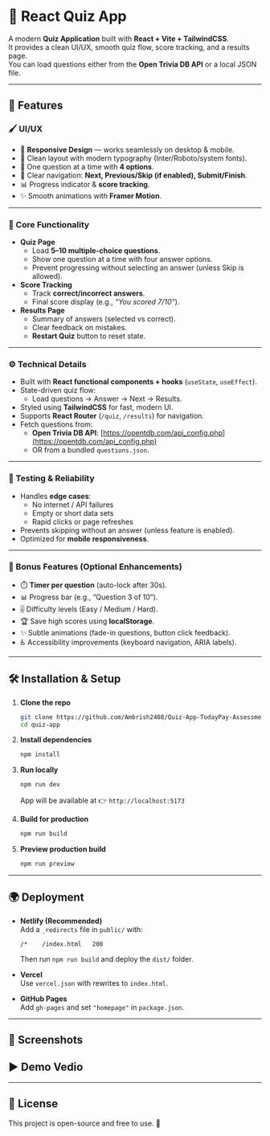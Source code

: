 # 🎯 React Quiz App

A modern **Quiz Application** built with **React + Vite + TailwindCSS**.  
It provides a clean UI/UX, smooth quiz flow, score tracking, and a results page.  
You can load questions either from the **Open Trivia DB API** or a local JSON file.

---

## 🚀 Features

### 🖌️ UI/UX
- 📱 **Responsive Design** — works seamlessly on desktop & mobile.
- 🎨 Clean layout with modern typography (Inter/Roboto/system fonts).
- 🔀 One question at a time with **4 options**.
- 🧭 Clear navigation: **Next, Previous/Skip (if enabled), Submit/Finish**.
- 📊 Progress indicator & **score tracking**.
- ✨ Smooth animations with **Framer Motion**.

---

### 🧩 Core Functionality
- **Quiz Page**
  - Load **5–10 multiple-choice questions**.
  - Show one question at a time with four answer options.
  - Prevent progressing without selecting an answer (unless Skip is allowed).
- **Score Tracking**
  - Track **correct/incorrect answers**.
  - Final score display (e.g., *“You scored 7/10”*).
- **Results Page**
  - Summary of answers (selected vs correct).
  - Clear feedback on mistakes.
  - **Restart Quiz** button to reset state.

---

### ⚙️ Technical Details
- Built with **React functional components + hooks** (`useState`, `useEffect`).
- State-driven quiz flow:
  - Load questions → Answer → Next → Results.
- Styled using **TailwindCSS** for fast, modern UI.
- Supports **React Router** (`/quiz`, `/results`) for navigation.
- Fetch questions from:
  - **Open Trivia DB API**: [https://opentdb.com/api_config.php](https://opentdb.com/api_config.php)
  - OR from a bundled `questions.json`.

---

### 🧪 Testing & Reliability
- Handles **edge cases**:  
  - No internet / API failures  
  - Empty or short data sets  
  - Rapid clicks or page refreshes  
- Prevents skipping without an answer (unless feature is enabled).
- Optimized for **mobile responsiveness**.

---

### 🎁 Bonus Features (Optional Enhancements)
- ⏱️ **Timer per question** (auto-lock after 30s).
- 📊 Progress bar (e.g., “Question 3 of 10”).
- 🎚️ Difficulty levels (Easy / Medium / Hard).
- 🏆 Save high scores using **localStorage**.
- ✨ Subtle animations (fade-in questions, button click feedback).
- ♿ Accessibility improvements (keyboard navigation, ARIA labels).

---

## 🛠️ Installation & Setup

1. **Clone the repo**
   ```bash
   git clone https://github.com/Ambrish2408/Quiz-App-TodayPay-Assessment
   cd quiz-app
   ```

2. **Install dependencies**
   ```bash
   npm install
   ```

3. **Run locally**
   ```bash
   npm run dev
   ```
   App will be available at 👉 `http://localhost:5173`

4. **Build for production**
   ```bash
   npm run build
   ```

5. **Preview production build**
   ```bash
   npm run preview
   ```

---

## 🌍 Deployment

- **Netlify (Recommended)**  
  Add a `_redirects` file in `public/` with:
  ```
  /*    /index.html   200
  ```
  Then run `npm run build` and deploy the `dist/` folder.

- **Vercel**  
  Use `vercel.json` with rewrites to `index.html`.

- **GitHub Pages**  
  Add `gh-pages` and set `"homepage"` in `package.json`.

---

## 📸 Screenshots 

## ▶️ Demo Vedio
---

## 📜 License
This project is open-source and free to use. 🚀

